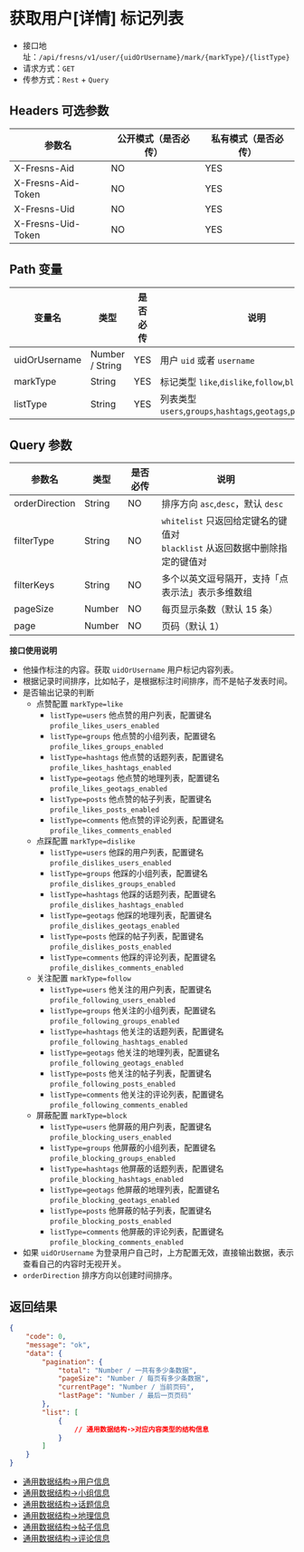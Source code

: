 # 获取用户[详情] 标记列表

- 接口地址：`/api/fresns/v1/user/{uidOrUsername}/mark/{markType}/{listType}`
- 请求方式：`GET`
- 传参方式：`Rest` + `Query`

## Headers 可选参数

| 参数名 | 公开模式（是否必传） | 私有模式（是否必传） |
| --- | --- | --- |
| X-Fresns-Aid | NO | YES |
| X-Fresns-Aid-Token | NO | YES |
| X-Fresns-Uid | NO | YES |
| X-Fresns-Uid-Token | NO | YES |

## Path 变量

| 变量名 | 类型 | 是否必传 | 说明 |
| --- | --- | --- | --- |
| uidOrUsername | Number / String | YES | 用户 `uid` 或者 `username` |
| markType | String | YES | 标记类型 `like`,`dislike`,`follow`,`block` |
| listType | String | YES | 列表类型 `users`,`groups`,`hashtags`,`geotags`,`posts`,`comments` |

## Query 参数

| 参数名 | 类型 | 是否必传 | 说明 |
| --- | --- | --- | --- |
| orderDirection | String | NO | 排序方向 `asc`,`desc`，默认 `desc` |
| filterType | String | NO | `whitelist` 只返回给定键名的键值对<br>`blacklist` 从返回数据中删除指定的键值对 |
| filterKeys | String | NO | 多个以英文逗号隔开，支持「点表示法」表示多维数组 |
| pageSize | Number | NO | 每页显示条数（默认 15 条） |
| page | Number | NO | 页码（默认 1） |

**接口使用说明**

- 他操作标注的内容。获取 `uidOrUsername` 用户标记内容列表。
- 根据记录时间排序，比如帖子，是根据标注时间排序，而不是帖子发表时间。
- 是否输出记录的判断
    - 点赞配置 `markType=like`
        - `listType=users` 他点赞的用户列表，配置键名 `profile_likes_users_enabled`
        - `listType=groups` 他点赞的小组列表，配置键名 `profile_likes_groups_enabled`
        - `listType=hashtags` 他点赞的话题列表，配置键名 `profile_likes_hashtags_enabled`
        - `listType=geotags` 他点赞的地理列表，配置键名 `profile_likes_geotags_enabled`
        - `listType=posts` 他点赞的帖子列表，配置键名 `profile_likes_posts_enabled`
        - `listType=comments` 他点赞的评论列表，配置键名 `profile_likes_comments_enabled`
    - 点踩配置 `markType=dislike`
        - `listType=users` 他踩的用户列表，配置键名 `profile_dislikes_users_enabled`
        - `listType=groups` 他踩的小组列表，配置键名 `profile_dislikes_groups_enabled`
        - `listType=hashtags` 他踩的话题列表，配置键名 `profile_dislikes_hashtags_enabled`
        - `listType=geotags` 他踩的地理列表，配置键名 `profile_dislikes_geotags_enabled`
        - `listType=posts` 他踩的帖子列表，配置键名 `profile_dislikes_posts_enabled`
        - `listType=comments` 他踩的评论列表，配置键名 `profile_dislikes_comments_enabled`
    - 关注配置 `markType=follow`
        - `listType=users` 他关注的用户列表，配置键名 `profile_following_users_enabled`
        - `listType=groups` 他关注的小组列表，配置键名 `profile_following_groups_enabled`
        - `listType=hashtags` 他关注的话题列表，配置键名 `profile_following_hashtags_enabled`
        - `listType=geotags` 他关注的地理列表，配置键名 `profile_following_geotags_enabled`
        - `listType=posts` 他关注的帖子列表，配置键名 `profile_following_posts_enabled`
        - `listType=comments` 他关注的评论列表，配置键名 `profile_following_comments_enabled`
    - 屏蔽配置 `markType=block`
        - `listType=users` 他屏蔽的用户列表，配置键名 `profile_blocking_users_enabled`
        - `listType=groups` 他屏蔽的小组列表，配置键名 `profile_blocking_groups_enabled`
        - `listType=hashtags` 他屏蔽的话题列表，配置键名 `profile_blocking_hashtags_enabled`
        - `listType=geotags` 他屏蔽的地理列表，配置键名 `profile_blocking_geotags_enabled`
        - `listType=posts` 他屏蔽的帖子列表，配置键名 `profile_blocking_posts_enabled`
        - `listType=comments` 他屏蔽的评论列表，配置键名 `profile_blocking_comments_enabled`
- 如果 `uidOrUsername` 为登录用户自己时，上方配置无效，直接输出数据，表示查看自己的内容时无视开关。
- `orderDirection` 排序方向以创建时间排序。

## 返回结果

```json
{
    "code": 0,
    "message": "ok",
    "data": {
        "pagination": {
            "total": "Number / 一共有多少条数据",
            "pageSize": "Number / 每页有多少条数据",
            "currentPage": "Number / 当前页码",
            "lastPage": "Number / 最后一页页码"
        },
        "list": [
            {
                // 通用数据结构->对应内容类型的结构信息
            }
        ]
    }
}
```

- [通用数据结构->用户信息](../../reference/data/user.md)
- [通用数据结构->小组信息](../../reference/data/group.md)
- [通用数据结构->话题信息](../../reference/data/hashtag.md)
- [通用数据结构->地理信息](../../reference/data/geotag.md)
- [通用数据结构->帖子信息](../../reference/data/post.md)
- [通用数据结构->评论信息](../../reference/data/comment.md)
